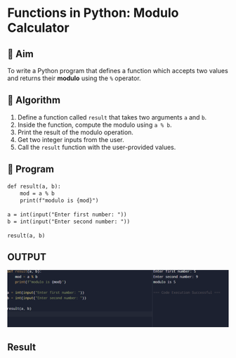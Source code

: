 # Functions in Python: Modulo Calculator

## 🎯 Aim
To write a Python program that defines a function which accepts two values and returns their **modulo** using the `%` operator.

## 🧠 Algorithm
1. Define a function called `result` that takes two arguments `a` and `b`.
2. Inside the function, compute the modulo using `a % b`.
3. Print the result of the modulo operation.
4. Get two integer inputs from the user.
5. Call the `result` function with the user-provided values.

## 🧾 Program
```
def result(a, b):
    mod = a % b
    print(f"modulo is {mod}")

a = int(input("Enter first number: "))
b = int(input("Enter second number: "))

result(a, b)

```
## OUTPUT
![alt text](M2-P2.png)

## Result
